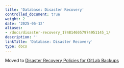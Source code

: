 ```yaml
---
title: 'Database: Disaster Recovery'
controlled_document: true
weight: 2
date: '2025-06-12'
aliases:
- /docs/disaster-recovery_1748146057974951145_1/
description: ''
linkTitle: 'Database: Disaster Recovery'
type: docs
---
```


Moved to [Disaster Recovery Policies for GitLab Backups](/handbook/engineering/gitlab-com/policies/backup/#disaster-recovery)
